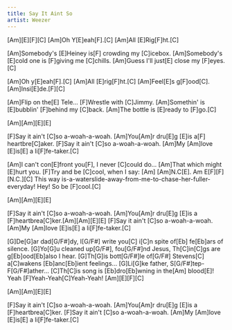 ```yaml
---
title: Say It Aint So
artist: Weezer
---
```


[Am][E][F][C]
[Am]Oh Y[E]eah[F].[C]
[Am]All [E]Rig[F]ht.[C]

[Am]Somebody's [E]Heiney is[F] crowding my [C]icebox.
[Am]Somebody's [E]cold one is [F]giving me [C]chills.
[Am]Guess I'll just[E] close my [F]eyes.[C]

[Am]Oh y[E]eah[F].[C]
[Am]All [E]rig[F]ht.[C]
[Am]Feel[E]s g[F]ood[C].
[Am]Insi[E]de.[F][C]

[Am]Flip on the[E] Tele... [F]Wrestle with [C]Jimmy.
[Am]Somethin' is [E]bubblin' [F]behind my [C]back.
[Am]The bottle is [E]ready to [F]go.[C]

[Am][Am][E][E]

[F]Say it ain't [C]so a-woah-a-woah.
[Am]You[Am]r dru[E]g [E]is a[F] heartbre[C]aker.
[F]Say it ain't [C]so a-woah-a-woah.
[Am]My [Am]love [E]is[E] a li[F]fe-taker.[C]

[Am]I can't con[E]front you[F], I never [C]could do...
[Am]That which might [E]hurt you.
[F]Try and be [C]cool, when I say:
[Am]   [Am]N.C[E].  Am   E[F][F][N.C.][C]
This way is-a-waterslide-away-from-me-to-chase-her-fuller-everyday! Hey!
So be [F]cool.[C]

[Am][Am][E][E]

[F]Say it ain't [C]so a-woah-a-woah.
[Am]You[Am]r dru[E]g [E]is a [F]heartbrea[C]ker.[Am][Am][E][E]
[F]Say it ain't [C]so a-woah-a-woah.
[Am]My [Am]love [E]is[E] a li[F]fe-taker.[C]

[G]De[G]ar dad[G/F#]dy, I[G/F#] write you[C] i[C]n spite of[Eb] fe[Eb]ars of silence.
[G]Yo[G]u cleaned up[G/F#], fou[G/F#]nd Jesus, Th[C]in[C]gs are g[Eb]ood[Eb]also I hear.
[G]Th[G]is bott[G/F#]le of[G/F#] Stevens[C] a[C]wakens [Eb]anc[Eb]ient feelings...
[G]Li[G]ke father, S[G/F#]tep-F[G/F#]ather...
[C]Th[C]is song is [Eb]dro[Eb]wning in the[Am] blood[E]! Yeah [F]Yeah-Yeah[C]Yeah-Yeah!
[Am][E][F][C]

[Am][Am][E][E]

[F]Say it ain't [C]so a-woah-a-woah.
[Am]You[Am]r dru[E]g [E]is a [F]heartbrea[C]ker.
[F]Say it ain't [C]so a-woah-a-woah.
[Am]My [Am]love [E]is[E] a li[F]fe-taker.[C]
